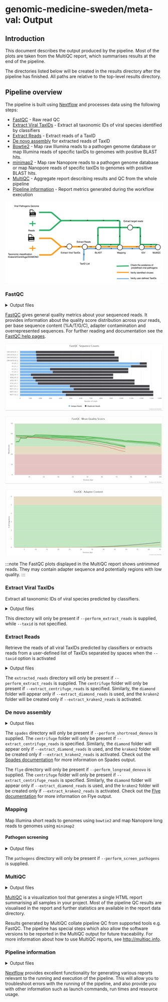 # genomic-medicine-sweden/meta-val: Output

## Introduction

This document describes the output produced by the pipeline. Most of the plots are taken from the MultiQC report, which summarises results at the end of the pipeline.

The directories listed below will be created in the results directory after the pipeline has finished. All paths are relative to the top-level results directory.

<!-- TODO nf-core: Write this documentation describing your workflow's output -->

## Pipeline overview

The pipeline is built using [Nextflow](https://www.nextflow.io/) and processes data using the following steps:

- [FastQC](#fastqc) - Raw read QC
- [Extract Viral TaxIDs](#Extract-Viral-TaxIDs) - Extract all taxonomic IDs of viral species identified by classifiers
- [Extract Reads](#Extract-Reads) - Extract reads of a TaxID
- [De novo assembly](#De-novo-assembly) for extracted reads of TaxID
- [Bowtie2](#Mapping) - Map raw Illumina reads to a pathogen genome database or map Illumina reads of specific taxIDs to genomes with positive BLAST hits.
- [minimap2](#Mapping) - Map raw Nanopore reads to a pathogen genome database or map Nanopore reads of specific taxIDs to genomes with positive BLAST hits.
- [MultiQC](#multiqc) - Aggregate report describing results and QC from the whole pipeline
- [Pipeline information](#pipeline-information) - Report metrics generated during the workflow execution

![](images/metaval_pipeline_metromap.png)

### FastQC

<details markdown="1">
<summary>Output files</summary>

- `fastqc/`
  - `*_fastqc.html`: FastQC report containing quality metrics.
  - `*_fastqc.zip`: Zip archive containing the FastQC report, tab-delimited data file and plot images.

</details>

[FastQC](http://www.bioinformatics.babraham.ac.uk/projects/fastqc/) gives general quality metrics about your sequenced reads. It provides information about the quality score distribution across your reads, per base sequence content (%A/T/G/C), adapter contamination and overrepresented sequences. For further reading and documentation see the [FastQC help pages](http://www.bioinformatics.babraham.ac.uk/projects/fastqc/Help/).

![MultiQC - FastQC sequence counts plot](images/mqc_fastqc_counts.png)

![MultiQC - FastQC mean quality scores plot](images/mqc_fastqc_quality.png)

![MultiQC - FastQC adapter content plot](images/mqc_fastqc_adapter.png)

:::note
The FastQC plots displayed in the MultiQC report shows _untrimmed_ reads. They may contain adapter sequence and potentially regions with low quality.
:::

### Extract Viral TaxIDs

Extract all taxonomic IDs of viral species predicted by classifiers.

<details markdown="1">
<summary>Output files</summary>

- `viral_taxids/`
  - `<sample_id>_centrifuge_viral_taxids.tsv`
  - `<sample_id>_diamond_viral_taxids.tsv`
  - `<sample_id>_kraken2_viral_taxids.tsv`

</details>

This directory will only be present if `--perform_extract_reads` is supplied, while `--taxid` is not specified.

### Extract Reads

Retrieve the reads of all viral TaxIDs predicted by classifiers or extracts reads from a user-defined list of TaxIDs separated by spaces when the `--taxid` option is activated

<details markdown="1">
<summary>Output files</summary>

- `extracted_reads/`
  - `centrifuge/`
    - `<sample_id>_<taxID>.extracted_centrifuge.fastq` : Reads assigned to certain TaxID by `Centrifuge`.
  - `diamond/`
    - `<sample_id>_<taxID>.extracted_diamond.fastq` : Reads assigned to certain TaxID by `DIAMOND`.
  - `kraken2/`
    - `<sample_id>_<taxID>.extracted_kraken2.fastq` : Reads assigned to certain TaxID by `Kraken2`.

</details>

The `extracted_reads` directory will only be present if `--perform_extract_reads` is supplied. The `centrifuge` folder will only be present if `--extract_centrifuge_reads` is specified. Similarly, the `diamond` folder will appear only if `--extract_diamond_reads` is used, and the `kraken2` folder will be created only if `--extract_kraken2_reads` is activated.

### De novo assembly

<details markdown="1">
<summary>Output files</summary>

- `spades/`

  - `centrifuge/`
    - `<sample_id>_<taxID>.contigs.fa.gz`: FASTA file containing resulting contigs.
    - `<sample_id>_<taxID>.scaffolds.fa.gz`: FASTA file containing resulting scaffolds.
  - `diamond/`
    - `<sample_id>_<taxID>.contigs.fa.gz`
    - `<sample_id>_<taxID>.scaffolds.fa.gz`
  - `kraken2/`
    - `<sample_id>_<taxID>.contigs.fa.gz`
    - `<sample_id>_<taxID>.scaffolds.fa.gz`

- `flye/`
  - `*.fasta.gz`: Final assembly in fasta format.
  - `*.log`: Log file summarizing steps and intermediate results.

</details>

The `spades` directory will only be present if `--perform_shortread_denovo` is supplied. The `centrifuge` folder will only be present if `--extract_centrifuge_reads` is specified. Similarly, the `diamond` folder will appear only if `--extract_diamond_reads` is used, and the `kraken2` folder will be created only if `--extract_kraken2_reads` is activated. Check out the [Spades documentation](https://ablab.github.io/spades/) for more information on Spades output.

The `flye` directory will only be present if `--perform_longread_denovo` is supplied. The `centrifuge` folder will only be present if `--extract_centrifuge_reads` is specified. Similarly, the `diamond` folder will appear only if `--extract_diamond_reads` is used, and the `kraken2` folder will be created only if `--extract_kraken2_reads` is activated. Check out the [Flye documentation](https://github.com/fenderglass/Flye/blob/flye/docs/USAGE.md) for more information on Flye output.

### Mapping

Map Illumina short reads to genomes using `bowtie2` and map Nanopore long reads to genomes using `minimap2`

#### Pathogen screening

<details markdown="1">
<summary>Output files</summary>

- `pathogens/`
  - `bowtie2/`
    - `align/`
      - `<sample_id>_aligned_pathogens_genome_sorted.bam`: BAM file containing short reads that aligned against the user-supplied pathogens genome
      - `<sample_id>_aligned_pathogens_genome_sorted.bam.bai`: Index of the bam file.
    - `build/`
      - `bowtie2/*.bt2l`: Bowtie2 indicies of reference pathogens genome
  - `minimap2/`
    - `align/`
      - `<sample_id>_aligned_pathogens_genome_sorted.bam`: BAM file containing long reads that aligned against the user-supplied pathogens genome
      - `<sample_id>_aligned_pathogens_genome_sorted.bam.bai`: Index of the bam file.
    - `index/`
      - `*.mmi`: Minimap2 indicies of reference pathogens genome

</details>

The `pathogens` directory will only be present if `--perform_screen_pathogens` is supplied.

### MultiQC

<details markdown="1">
<summary>Output files</summary>

- `multiqc/`
  - `multiqc_report.html`: a standalone HTML file that can be viewed in your web browser.
  - `multiqc_data/`: directory containing parsed statistics from the different tools used in the pipeline.
  - `multiqc_plots/`: directory containing static images from the report in various formats.

</details>

[MultiQC](http://multiqc.info) is a visualization tool that generates a single HTML report summarising all samples in your project. Most of the pipeline QC results are visualised in the report and further statistics are available in the report data directory.

Results generated by MultiQC collate pipeline QC from supported tools e.g. FastQC. The pipeline has special steps which also allow the software versions to be reported in the MultiQC output for future traceability. For more information about how to use MultiQC reports, see <http://multiqc.info>.

### Pipeline information

<details markdown="1">
<summary>Output files</summary>

- `pipeline_info/`
  - Reports generated by Nextflow: `execution_report.html`, `execution_timeline.html`, `execution_trace.txt` and `pipeline_dag.dot`/`pipeline_dag.svg`.
  - Reports generated by the pipeline: `pipeline_report.html`, `pipeline_report.txt` and `software_versions.yml`. The `pipeline_report*` files will only be present if the `--email` / `--email_on_fail` parameter's are used when running the pipeline.
  - Reformatted samplesheet files used as input to the pipeline: `samplesheet.valid.csv`.
  - Parameters used by the pipeline run: `params.json`.

</details>

[Nextflow](https://www.nextflow.io/docs/latest/tracing.html) provides excellent functionality for generating various reports relevant to the running and execution of the pipeline. This will allow you to troubleshoot errors with the running of the pipeline, and also provide you with other information such as launch commands, run times and resource usage.
